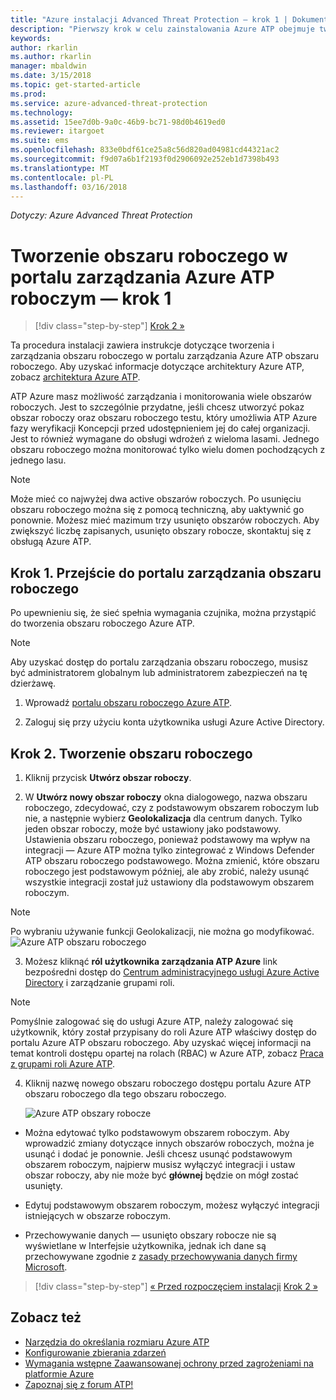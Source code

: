 ```yaml
---
title: "Azure instalacji Advanced Threat Protection — krok 1 | Dokumentacja firmy Microsoft"
description: "Pierwszy krok w celu zainstalowania Azure ATP obejmuje tworzenie obszaru roboczego dla danego wdrożenia Azure ATP."
keywords: 
author: rkarlin
ms.author: rkarlin
manager: mbaldwin
ms.date: 3/15/2018
ms.topic: get-started-article
ms.prod: 
ms.service: azure-advanced-threat-protection
ms.technology: 
ms.assetid: 15ee7d0b-9a0c-46b9-bc71-98d0b4619ed0
ms.reviewer: itargoet
ms.suite: ems
ms.openlocfilehash: 833e0bdf61ce25a8c56d820ad04981cd44321ac2
ms.sourcegitcommit: f9d07a6b1f2193f0d2906092e252eb1d7398b493
ms.translationtype: MT
ms.contentlocale: pl-PL
ms.lasthandoff: 03/16/2018
---
```

*Dotyczy: Azure Advanced Threat Protection*


# <a name="creating-a-workspace-in-the-azure-atp-workspace-management-portal---step-1"></a>Tworzenie obszaru roboczego w portalu zarządzania Azure ATP roboczym — krok 1

>[!div class="step-by-step"]
[Krok 2 »](install-atp-step2.md)

Ta procedura instalacji zawiera instrukcje dotyczące tworzenia i zarządzania obszaru roboczego w portalu zarządzania Azure ATP obszaru roboczego. Aby uzyskać informacje dotyczące architektury Azure ATP, zobacz [architektura Azure ATP](atp-architecture.md).

ATP Azure masz możliwość zarządzania i monitorowania wiele obszarów roboczych. Jest to szczególnie przydatne, jeśli chcesz utworzyć pokaz obszar roboczy oraz obszaru roboczego testu, który umożliwia ATP Azure fazy weryfikacji Koncepcji przed udostępnieniem jej do całej organizacji. Jest to również wymagane do obsługi wdrożeń z wieloma lasami. Jednego obszaru roboczego można monitorować tylko wielu domen pochodzących z jednego lasu. 

> [!NOTE]
> Może mieć co najwyżej dwa active obszarów roboczych. Po usunięciu obszaru roboczego można się z pomocą techniczną, aby uaktywnić go ponownie. Możesz mieć mazimum trzy usunięto obszarów roboczych. Aby zwiększyć liczbę zapisanych, usunięto obszary robocze, skontaktuj się z obsługą Azure ATP.

## <a name="step-1-enter-the-workspace-management-portal"></a>Krok 1. Przejście do portalu zarządzania obszaru roboczego

Po upewnieniu się, że sieć spełnia wymagania czujnika, można przystąpić do tworzenia obszaru roboczego Azure ATP.

> [!NOTE]
>Aby uzyskać dostęp do portalu zarządzania obszaru roboczego, musisz być administratorem globalnym lub administratorem zabezpieczeń na tę dzierżawę.


1.  Wprowadź [portalu obszaru roboczego Azure ATP](https://portal.atp.azure.com).

2.  Zaloguj się przy użyciu konta użytkownika usługi Azure Active Directory.

## <a name="step-2-create-a-workspace"></a>Krok 2. Tworzenie obszaru roboczego

1. Kliknij przycisk **Utwórz obszar roboczy**.

2. W **Utwórz nowy obszar roboczy** okna dialogowego, nazwa obszaru roboczego, zdecydować, czy z podstawowym obszarem roboczym lub nie, a następnie wybierz **Geolokalizacja** dla centrum danych. Tylko jeden obszar roboczy, może być ustawiony jako podstawowy. Ustawienia obszaru roboczego, ponieważ podstawowy ma wpływ na integracji — Azure ATP można tylko zintegrować z Windows Defender ATP obszaru roboczego podstawowego. Można zmienić, które obszaru roboczego jest podstawowym później, ale aby zrobić, należy usunąć wszystkie integracji został już ustawiony dla podstawowym obszarem roboczym.
 > [!NOTE]
 > Po wybraniu używanie funkcji Geolokalizacji, nie można go modyfikować.
    ![Azure ATP obszaru roboczego](media/create-workspace.png)

3. Możesz kliknąć **ról użytkownika zarządzania ATP Azure** link bezpośredni dostęp do [Centrum administracyjnego usługi Azure Active Directory](https://docs.microsoft.com/azure/active-directory/active-directory-assign-admin-roles-azure-portal) i zarządzanie grupami roli.

 > [!NOTE]
 > Pomyślnie zalogować się do usługi Azure ATP, należy zalogować się użytkownik, który został przypisany do roli Azure ATP właściwy dostęp do portalu Azure ATP obszaru roboczego. Aby uzyskać więcej informacji na temat kontroli dostępu opartej na rolach (RBAC) w Azure ATP, zobacz [Praca z grupami roli Azure ATP](atp-role-groups.md).

4. Kliknij nazwę nowego obszaru roboczego dostępu portalu Azure ATP obszaru roboczego dla tego obszaru roboczego.

    ![Azure ATP obszary robocze](media/atp-workspaces.png)

- Można edytować tylko podstawowym obszarem roboczym. Aby wprowadzić zmiany dotyczące innych obszarów roboczych, można je usunąć i dodać je ponownie. Jeśli chcesz usunąć podstawowym obszarem roboczym, najpierw musisz wyłączyć integracji i ustaw obszar roboczy, aby nie może być **głównej** będzie on mógł zostać usunięty.
- Edytuj podstawowym obszarem roboczym, możesz wyłączyć integracji istniejących w obszarze roboczym.

- Przechowywanie danych — usunięto obszary robocze nie są wyświetlane w Interfejsie użytkownika, jednak ich dane są przechowywane zgodnie z [zasady przechowywania danych firmy Microsoft](https://www.microsoft.com/trustcenter/privacy/you-own-your-data).


>[!div class="step-by-step"]
[« Przed rozpoczęciem instalacji](configure-port-mirroring.md)
[Krok 2 »](install-atp-step2.md)


## <a name="see-also"></a>Zobacz też
- [Narzędzia do określania rozmiaru Azure ATP](http://aka.ms/aatpsizingtool)
- [Konfigurowanie zbierania zdarzeń](configure-event-collection.md)
- [Wymagania wstępne Zaawansowanej ochrony przed zagrożeniami na platformie Azure](atp-prerequisites.md)
- [Zapoznaj się z forum ATP!](https://aka.ms/azureatpcommunity)
